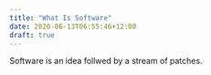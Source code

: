 ```yaml
---
title: "What Is Software"
date: 2020-06-13T06:55:46+12:00
draft: true
---
```


Software is an idea follwed by a stream of patches.

